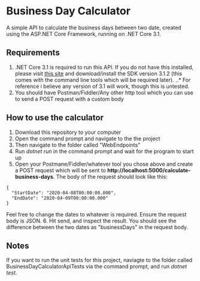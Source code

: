 # Business Day Calculator
A simple API to calculate the business days between two date, created using the ASP.NET Core Framework, running on .NET Core 3.1.

## Requirements
1. .NET Core 3.1 is required to run this API. If you do not have this installed, please visit [this site](https://dotnet.microsoft.com/download/dotnet-core/3.1) and download/install the SDK version 3.1.2 (this comes with the command line tools which will be required later).
..* For reference i believe any version of 3.1 will work, though this is untested.
2. You should have Postman/Fiddler/Any other http tool which you can use to send a POST request with a custom body

## How to use the calculator
1. Download this repository to your computer
2. Open the command prompt and navigate to the the project
3. Then navigate to the folder called "WebEndpoints"
4. Run *dotnet run* in the command prompt and wait for the program to start up
5. Open your Postmane/Fiddler/whatever tool you chose above and create a POST request which will be sent to **http://localhost:5000/calculate-business-days**. The body of the request should look like this:
```
{
  "StartDate": "2020-04-08T00:00:00.000",
  "EndDate": "2020-04-09T00:00:00.000"
}
```
Feel free to change the dates to whatever is required. Ensure the request body is JSON.
6. Hit send, and inspect the result. You should see the difference between the two dates as "businessDays" in the request body.

## Notes
If you want to run the unit tests for this project, naviagte to the folder called BusinessDayCalculatorApiTests via the command prompt, and run *dotnet test*.
